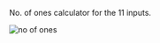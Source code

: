 No. of ones calculator for the 11 inputs.


![no  of ones](https://user-images.githubusercontent.com/91768976/206734992-5270331b-9a4f-4c94-a1fb-9ed1fd0b9758.png)
